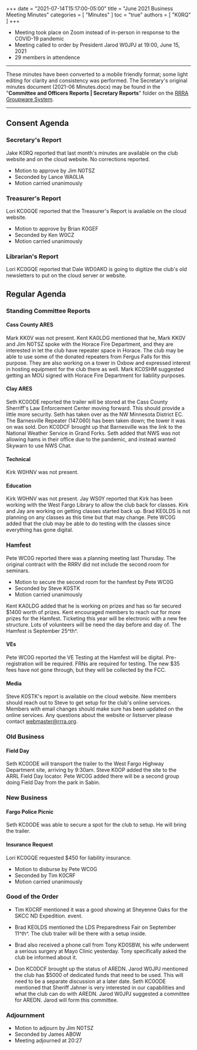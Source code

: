 +++
date = "2021-07-14T15:17:00-05:00"
title = "June 2021 Business Meeting Minutes"
categories = [ "Minutes" ]
toc = "true"
authors = [ "K0RQ" ]
+++
* Meeting took place on Zoom instead of in-person in response to the COVID-19 pandemic
* Meeting called to order by President Jarod W0JPJ at 19:00, June 15, 2021
* 29 members in attendence

<!--more-->

---

These minutes have been converted to a mobile friendly format; some light
editing for clarity and consistency was performed. The Secretary's original
minutes document (2021-06 Minutes.docx) may be found in the
"**Committee and Officers Reports | Secretary Reports**" folder on the
[RRRA Groupware System](https://cloud.rrra.org/). 

---

## Consent Agenda 

### Secretary's Report

Jake K0RQ reported that last month's minutes are available on the club
website and on the cloud website. No corrections reported.

* Motion to approve by Jim N0TSZ 
* Seconded by Lance WA0LIA 
* Motion carried unanimously

### Treasurer's Report

Lori KC0GQE reported that the Treasurer's Report is available on the
cloud website.

* Motion to approve by Brian K0GEF 
* Seconded by Ken W0CZ
* Motion carried unanimously

### Librarian's Report

Lori KC0GQE reported that Dale WD0AKO is going to digitize the club's
old newsletters to put on the cloud server or website.

## Regular Agenda

### Standing Committee Reports 

#### Cass County ARES

Mark KK0V was not present. Kent KA0LDG mentioned that he, Mark KK0V and
Jim N0TSZ spoke with the Horace Fire Department, and they are interested
in let the club have repeater space in Horace. The club may be able to
use some of the donated repeaters from Fergus Falls for this purpose.
They are also working on a tower in Oxbow and expressed interest in
hosting equipment for the club there as well. Mark KC0SHM suggested
getting an MOU signed with Horace Fire Department for liability
purposes.

#### Clay ARES

Seth KC0ODE reported the trailer will be stored at the Cass County
Sherriff's Law Enforcement Center moving forward. This should provide a
little more security. Seth has taken over as the NW Minnesota District
EC. The Barnesville Repeater (147.060) has been taken down; the tower it
was on was sold. Don KC0DCF brought up that Barnesville was the link to
the National Weather Service in Grand Forks. Seth added that NWS was not
allowing hams in their office due to the pandemic, and instead wanted
Skywarn to use NWS Chat.

#### Technical

Kirk W0HNV was not present.

#### Education

Kirk W0HNV was not present. Jay WS0Y reported that Kirk has been working
with the West Fargo Library to allow the club back for classes. Kirk
and Jay are working on getting classes started back up. Brad KE0LDS is
not planning on any classes as this time but that may change. Pete WC0G
added that the club may be able to do testing with the classes since
everything has gone digital.

### Hamfest

Pete WC0G reported there was a planning meeting last Thursday. The
original contract with the RRRV did not include the second room for
seminars.

* Motion to secure the second room for the hamfest by Pete WC0G
* Seconded by Steve K0STK
* Motion carried unanimously

 Kent KA0LDG added that he is working on prizes and has so far secured
 \$1400 worth of prizes. Kent encouraged members to reach out for more
 prizes for the Hamfest. Ticketing this year will be electronic with a
 new fee structure. Lots of volunteers will be need the day before and
 day of. The Hamfest is September 25^th^.

#### VEs

Pete WC0G reported the VE Testing at the Hamfest will be digital.
Pre-registration will be required. FRNs are required for testing. The
new \$35 fees have not gone through, but they will be collected by the
FCC.

#### Media

Steve K0STK's report is available on the cloud website. New members
should reach out to Steve to get setup for the club's online services.
Members with email changes should make sure has been updated on the
online services. Any questions about the website or listserver please
contact webmaster@rrra.org.

### Old Business

#### Field Day

Seth KC0ODE will transport the trailer to the West Fargo Highway
Department site, arriving by 9:30am. Steve K0OP added the site to the
ARRL Field Day locator. Pete WC0G added there will be a second group
doing Field Day from the park in Sabin.

### New Business

#### Fargo Police Picnic

Seth KC0ODE was able to secure a spot for the club to setup. He will
bring the trailer.

#### Insurance Request

Lori KC0GQE requested \$450 for liability insurance. 

* Motion to disburse by Pete WC0G 
* Seconded by Tim K0CRF
* Motion carried unanimously

### Good of the Order

* Tim K0CRF mentioned it was a good showing at Sheyenne Oaks for the
SKCC ND Expedition. event.

* Brad KE0LDS mentioned the LDS Preparedness Fair on September 11^th^.
The club trailer will be there with a setup inside.

* Brad also received a phone call from Tony KD0SBW, his wife underwent
a serious surgery at Mayo Clinic yesterday. Tony specifically asked the
club be informed about it.

* Don KC0DCF brought up the status of AREDN. Jarod W0JPJ mentioned the
club has \$5000 of dedicated funds that need to be used. This will need
to be a separate discussion at a later date. Seth KC0ODE mentioned that
Sheriff Jahner is very interested in our capabilities and what the club
can do with AREDN. Jarod W0JPJ suggested a committee for AREDN. Jarod
will form this committee.

### Adjournment

* Motion to adjourn by Jim N0TSZ
* Seconded by James AB0W
* Meeting adjourned at 20:27
